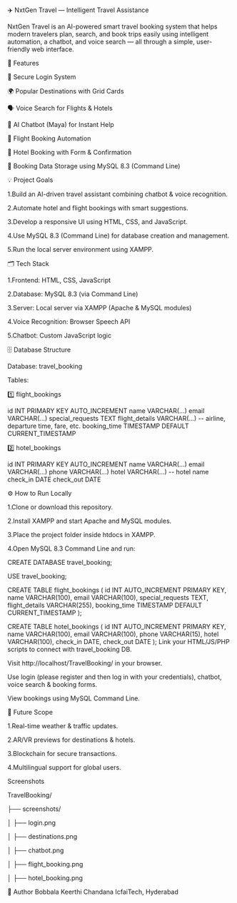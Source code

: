 ✈️ NxtGen Travel — Intelligent Travel Assistance

NxtGen Travel is an AI-powered smart travel booking system that helps modern travelers plan, search, and book trips easily using intelligent automation, a chatbot, and voice search — all through a simple, user-friendly web interface.

🚀 Features

🔐 Secure Login System

🌍 Popular Destinations with Grid Cards

🗣️ Voice Search for Flights & Hotels

🤖 AI Chatbot (Maya) for Instant Help

🛫 Flight Booking Automation

🏨 Hotel Booking with Form & Confirmation

💾 Booking Data Storage using MySQL 8.3 (Command Line)


💡 Project Goals

1.Build an AI-driven travel assistant combining chatbot & voice recognition.

2.Automate hotel and flight bookings with smart suggestions.

3.Develop a responsive UI using HTML, CSS, and JavaScript.

4.Use MySQL 8.3 (Command Line) for database creation and management.

5.Run the local server environment using XAMPP.

🗂️ Tech Stack

1.Frontend: HTML, CSS, JavaScript

2.Database: MySQL 8.3 (via Command Line)

3.Server: Local server via XAMPP (Apache & MySQL modules)

4.Voice Recognition: Browser Speech API

5.Chatbot: Custom JavaScript logic

🗄️ Database Structure

Database: travel_booking

Tables:

1️⃣ flight_bookings

id              INT PRIMARY KEY AUTO_INCREMENT
name            VARCHAR(...)
email           VARCHAR(...)
special_requests TEXT
flight_details  VARCHAR(...) -- airline, departure time, fare, etc.
booking_time    TIMESTAMP DEFAULT CURRENT_TIMESTAMP

2️⃣ hotel_bookings

id          INT PRIMARY KEY AUTO_INCREMENT
name        VARCHAR(...)
email       VARCHAR(...)
phone       VARCHAR(...)
hotel       VARCHAR(...) -- hotel name
check_in    DATE
check_out   DATE

⚙️ How to Run Locally

1.Clone or download this repository.

2.Install XAMPP and start Apache and MySQL modules.

3.Place the project folder inside htdocs in XAMPP.

4.Open MySQL 8.3 Command Line and run:

CREATE DATABASE travel_booking;

USE travel_booking;

CREATE TABLE flight_bookings (
  id INT AUTO_INCREMENT PRIMARY KEY,
  name VARCHAR(100),
  email VARCHAR(100),
  special_requests TEXT,
  flight_details VARCHAR(255),
  booking_time TIMESTAMP DEFAULT CURRENT_TIMESTAMP
);

CREATE TABLE hotel_bookings (
  id INT AUTO_INCREMENT PRIMARY KEY,
  name VARCHAR(100),
  email VARCHAR(100),
  phone VARCHAR(15),
  hotel VARCHAR(100),
  check_in DATE,
  check_out DATE
);
Link your HTML/JS/PHP scripts to connect with travel_booking DB.

Visit http://localhost/TravelBooking/ in your browser.

Use login (please register and then log in with your credentials), chatbot, voice search & booking forms.

View bookings using MySQL Command Line.

🔮 Future Scope

1.Real-time weather & traffic updates.

2.AR/VR previews for destinations & hotels.

3.Blockchain for secure transactions.

4.Multilingual support for global users.

Screenshots

TravelBooking/

├── screenshots/

│   ├── login.png

│   ├── destinations.png

│   ├── chatbot.png

│   ├── flight_booking.png

│   ├── hotel_booking.png


🙌 Author
Bobbala Keerthi Chandana
IcfaiTech, Hyderabad

